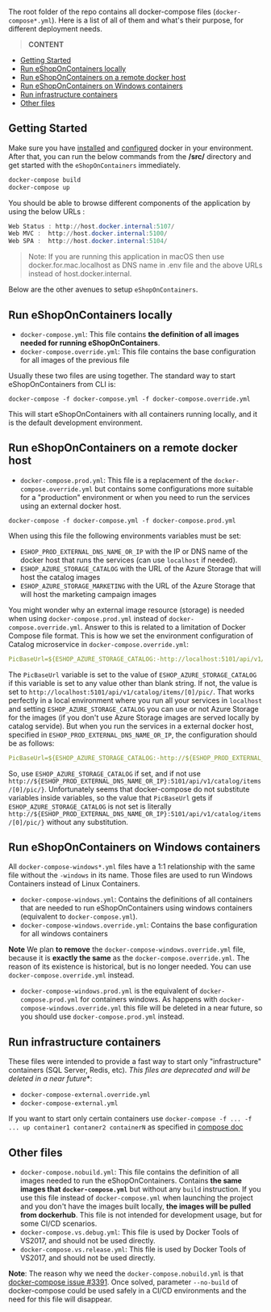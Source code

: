 The root folder of the repo contains all docker-compose files (`docker-compose*.yml`). Here is a list of all of them and what's their purpose, for different deployment needs.

> **CONTENT**

- [Getting Started](#getting-started)
- [Run eShopOnContainers locally](#run-eshoponcontainers-locally)
- [Run eShopOnContainers on a remote docker host](#run-eshoponcontainers-on-a-remote-docker-host)
- [Run eShopOnContainers on Windows containers](#run-eshoponcontainers-on-windows-containers)
- [Run infrastructure containers](#run-infrastructure-containers)
- [Other files](#other-files)

## Getting Started

Make sure you have [installed](https://docs.docker.com/docker-for-windows/install/) and [configured](https://github.com/dotnet-architecture/eShopOnContainers/wiki/Windows-setup#configure-docker) docker in your environment. After that, you can run the below commands from the **/src/** directory and get started with the `eShopOnContainers` immediately.

```powershell
docker-compose build
docker-compose up
```

You should be able to browse different components of the application by using the below URLs :

```powershell
Web Status : http://host.docker.internal:5107/
Web MVC :  http://host.docker.internal:5100/
Web SPA :  http://host.docker.internal:5104/
```

> Note: If you are running this application in macOS then use docker.for.mac.localhost as DNS name in .env file and the above URLs instead of host.docker.internal.

Below are the other avenues to setup `eShopOnContainers`.

## Run eShopOnContainers locally

* `docker-compose.yml`: This file contains **the definition of all images needed for running eShopOnContainers**.
* `docker-compose.override.yml`: This file contains the base configuration for all images of the previous file

Usually these two files are using together. The standard way to start eShopOnContainers from CLI is:

```console
docker-compose -f docker-compose.yml -f docker-compose.override.yml
```

This will start eShopOnContainers with all containers running locally, and it is the default development environment.

## Run eShopOnContainers on a remote docker host

* `docker-compose.prod.yml`: This file is a replacement of the `docker-compose.override.yml` but contains some configurations more suitable for a "production" environment or when you need to run the services using an external docker host.

```console
docker-compose -f docker-compose.yml -f docker-compose.prod.yml
```

When using this file the following environments variables must be set:

* `ESHOP_PROD_EXTERNAL_DNS_NAME_OR_IP` with the IP or DNS name of the docker host that runs the services (can use `localhost` if needed). 
* `ESHOP_AZURE_STORAGE_CATALOG` with the URL of the Azure Storage that will host the catalog images
* `ESHOP_AZURE_STORAGE_MARKETING` with the URL of the Azure Storage that will host the marketing campaign images

You might wonder why an external image resource (storage) is needed when using `docker-compose.prod.yml` instead of `docker-compose.override.yml`. Answer to this is related to a limitation of Docker Compose file format. This is how we set the environment configuration of Catalog microservice in `docker-compose.override.yml`:

```yml
PicBaseUrl=${ESHOP_AZURE_STORAGE_CATALOG:-http://localhost:5101/api/v1/catalog/items/[0]/pic/}
```

The `PicBaseUrl` variable is set to the value of `ESHOP_AZURE_STORAGE_CATALOG` if this variable is set to any value other than blank string. If not, the value is set to `http://localhost:5101/api/v1/catalog/items/[0]/pic/`. That works perfectly in a local environment where you run all your services in `localhost` and setting `ESHOP_AZURE_STORAGE_CATALOG` you can use or not Azure Storage for the images (if you don't use Azure Storage images are served locally by catalog servide). But when you run the services in a external docker host, specified in `ESHOP_PROD_EXTERNAL_DNS_NAME_OR_IP`, the configuration should be as follows:

```yml
PicBaseUrl=${ESHOP_AZURE_STORAGE_CATALOG:-http://${ESHOP_PROD_EXTERNAL_DNS_NAME_OR_IP}:5101/api/v1/catalog/items/[0]/pic/}
```

So, use `ESHOP_AZURE_STORAGE_CATALOG` if set, and if not use `http://${ESHOP_PROD_EXTERNAL_DNS_NAME_OR_IP}:5101/api/v1/catalog/items/[0]/pic/}`. Unfortunately seems that docker-compose do not substitute variables inside variables, so the value that `PicBaseUrl` gets if `ESHOP_AZURE_STORAGE_CATALOG` is not set is literally `http://${ESHOP_PROD_EXTERNAL_DNS_NAME_OR_IP}:5101/api/v1/catalog/items/[0]/pic/}` without any substitution.

## Run eShopOnContainers on Windows containers

All `docker-compose-windows*.yml` files have a 1:1 relationship with the same file without the `-windows` in its name. Those files are used to run Windows Containers instead of Linux Containers.

* `docker-compose-windows.yml`: Contains the definitions of all containers that are needed to run eShopOnContainers using windows containers (equivalent to `docker-compose.yml`).
* `docker-compose-windows.override.yml`: Contains the base configuration for all windows containers

**Note** We plan **to remove** the `docker-compose-windows.override.yml` file, because it is **exactly the same** as the `docker-compose.override.yml`. The reason of its existence is historical, but is no longer needed. You can use `docker-compose.override.yml` instead.

* `docker-compose-windows.prod.yml` is the equivalent of `docker-compose.prod.yml` for containers windows. As happens with `docker-compose-windows.override.yml` this file will be deleted in a near future, so you should use `docker-compose.prod.yml` instead.

## Run infrastructure containers

These files were intended to provide a fast way to start only "infrastructure" containers (SQL Server, Redis, etc). *This files are deprecated and will be deleted in a near future**:

* `docker-compose-external.override.yml`
* `docker-compose-external.yml`

If you want to start only certain containers use `docker-compose -f ... -f ... up container1 contaner2 containerN` as specified in [compose doc](https://docs.docker.com/compose/reference/up/)

## Other files

* `docker-compose.nobuild.yml`: This file contains the definition of all images needed to run the eShopOnContainers. Contains **the same images that `docker-compose.yml`** but without any `build` instruction. If you use this file instead of `docker-compose.yml` when launching the project and you don't have the images built locally, **the images will be pulled from dockerhub**. This file is not intended for development usage, but for some CI/CD scenarios.
* `docker-compose.vs.debug.yml`: This file is used by Docker Tools of VS2017, and should not be used directly.
* `docker-compose.vs.release.yml`: This file is used by Docker Tools of VS2017, and should not be used directly.

**Note**: The reason why we need the `docker-compose.nobuild.yml` is that [docker-compose issue #3391](https://github.com/docker/compose/issues/3391). Once solved, parameter `--no-build` of docker-compose could be used safely in a CI/CD environments and the need for this file will disappear.

